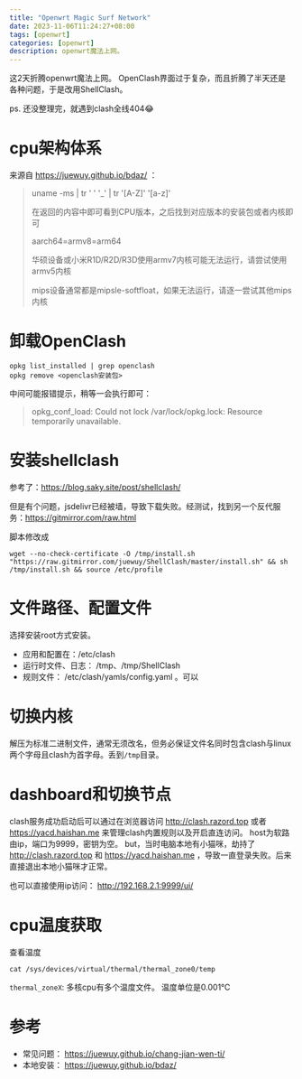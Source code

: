 ```yaml
---
title: "Openwrt Magic Surf Network"
date: 2023-11-06T11:24:27+08:00
tags: [openwrt]
categories: [openwrt]
description: openwrt魔法上网。
---
```


这2天折腾openwrt魔法上网。
OpenClash界面过于复杂，而且折腾了半天还是各种问题，于是改用ShellClash。

ps. 还没整理完，就遇到clash全线404😂

# cpu架构体系

来源自 https://juewuy.github.io/bdaz/ ：

>uname -ms | tr ' ' '_' | tr '[A-Z]' '[a-z]'
>
>在返回的内容中即可看到CPU版本，之后找到对应版本的安装包或者内核即可
>
>aarch64=armv8=arm64
>
>华硕设备或小米R1D/R2D/R3D使用armv7内核可能无法运行，请尝试使用armv5内核
>
>mips设备通常都是mipsle-softfloat，如果无法运行，请逐一尝试其他mips内核

# 卸载OpenClash

```
opkg list_installed | grep openclash
opkg remove <openclash安装包>
```

中间可能报错提示，稍等一会执行即可：

>opkg_conf_load: Could not lock /var/lock/opkg.lock: Resource temporarily unavailable.


# 安装shellclash

参考了：https://blog.saky.site/post/shellclash/

但是有个问题，jsdelivr已经被墙，导致下载失败。经测试，找到另一个反代服务：https://gitmirror.com/raw.html

脚本修改成
```
wget --no-check-certificate -O /tmp/install.sh "https://raw.gitmirror.com/juewuy/ShellClash/master/install.sh" && sh /tmp/install.sh && source /etc/profile
```


# 文件路径、配置文件

选择安装root方式安装。

- 应用和配置在：/etc/clash
- 运行时文件、日志： /tmp、/tmp/ShellClash
- 规则文件： /etc/clash/yamls/config.yaml 。可以

# 切换内核

解压为标准二进制文件，通常无须改名，但务必保证文件名同时包含clash与linux两个字母且clash为首字母。丢到`/tmp`目录。


# dashboard和切换节点

clash服务成功启动后可以通过在浏览器访问 http://clash.razord.top 或者 https://yacd.haishan.me 来管理clash内置规则以及开启直连访问。
host为软路由ip，端口为9999，密钥为空。
but，当时电脑本地有小猫咪，劫持了 http://clash.razord.top 和 https://yacd.haishan.me ，导致一直登录失败。后来直接退出本地小猫咪才正常。

也可以直接使用ip访问： http://192.168.2.1:9999/ui/ 



# cpu温度获取

查看温度
```
cat /sys/devices/virtual/thermal/thermal_zone0/temp
```

`thermal_zoneX`: 多核cpu有多个温度文件。
温度单位是0.001℃

# 参考

- 常见问题： https://juewuy.github.io/chang-jian-wen-ti/
- 本地安装： https://juewuy.github.io/bdaz/

